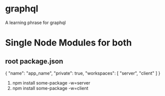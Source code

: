 # graphql

A learning phrase for graphql

# Single Node Modules for both

## root package.json

{
"name": "app_name",
"private": true,
"workspaces": [
"server",
"client"
]
}

1. npm install some-package -w=server
2. npm install some-package -w=client
